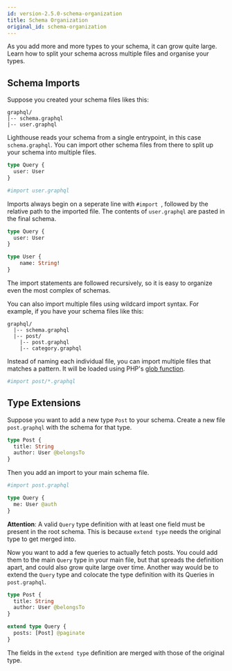 ```yaml
---
id: version-2.5.0-schema-organization
title: Schema Organization
original_id: schema-organization
---
```


As you add more and more types to your schema, it can grow quite large.
Learn how to split your schema across multiple files and organise your types.

## Schema Imports

Suppose you created your schema files likes this:

```
graphql/
|-- schema.graphql
|-- user.graphql
```

Lighthouse reads your schema from a single entrypoint, in this case `schema.graphql`.
You can import other schema files from there to split up your schema into multiple files.

```graphql
type Query {
  user: User
}

#import user.graphql
```

Imports always begin on a seperate line with `#import `, followed by the relative path
to the imported file. The contents of `user.graphql` are pasted in the final schema.

```graphql
type Query {
  user: User
}

type User {
    name: String!
}
```

The import statements are followed recursively, so it is easy to organize even the most complex of schemas.

You can also import multiple files using wildcard import syntax.
For example, if you have your schema files like this:
```
graphql/
  |-- schema.graphql
  |-- post/
    |-- post.graphql
    |-- category.graphql
```

Instead of naming each individual file, you can import multiple files that matches a pattern.
It will be loaded using PHP's [glob function](http://php.net/manual/function.glob.php).

```graphql
#import post/*.graphql
```

## Type Extensions

Suppose you want to add a new type `Post` to your schema.
Create a new file `post.graphql` with the schema for that type.

```graphql
type Post {
  title: String
  author: User @belongsTo
}
```

Then you add an import to your main schema file.

```graphql
#import post.graphql

type Query {
  me: User @auth
}
```

__Attention__: A valid `Query` type definition with at least one field
must be present in the root schema.
This is because `extend type` needs the original type to get merged into. 

Now you want to add a few queries to actually fetch posts. You could add them to the main `Query` type
in your main file, but that spreads the definition apart, and could also grow quite large over time.
Another way would be to extend the `Query` type and colocate the type definition with its Queries in `post.graphql`.

```graphql
type Post {
  title: String
  author: User @belongsTo
}

extend type Query {
  posts: [Post] @paginate
}
```

The fields in the `extend type` definition are merged with those of the original type.
